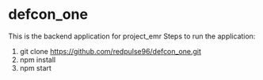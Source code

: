 # defcon_one
This is the backend application for project_emr
Steps to run the application:

  1. git clone https://github.com/redpulse96/defcon_one.git
  2. npm install
  3. npm start

